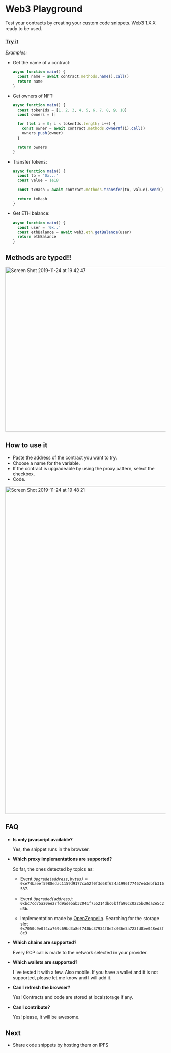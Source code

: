 # Web3 Playground

Test your contracts by creating your custom code snippets. Web3 1.X.X ready to be used.

### [Try it](https://web3playground.io)

_Examples:_

- Get the name of a contract:

  ```typescript
  async function main() {
    const name = await contract.methods.name().call()
    return name
  }
  ```

- Get owners of NFT:

  ```typescript
  async function main() {
    const tokenIds = [1, 2, 3, 4, 5, 6, 7, 8, 9, 10]
    const owners = []

    for (let i = 0; i < tokenIds.length; i++) {
      const owner = await contract.methods.ownerOf(i).call()
      owners.push(owner)
    }

    return owners
  }
  ```

- Transfer tokens:

  ```typescript
  async function main() {
    const to = '0x...'
    const value = 1e18

    const txHash = await contract.methods.transfer(to, value).send()

    return txHash
  }
  ```

- Get ETH balance:

  ```typescript
  async function main() {
    const user = '0x..'
    const ethBalance = await web3.eth.getBalance(user)
    return ethBalance
  }
  ```

## Methods are typed!!

<img width="518" alt="Screen Shot 2019-11-24 at 19 42 47" src="https://user-images.githubusercontent.com/7549152/69502861-9a310600-0ef2-11ea-99f8-dc2aa11f37c0.png">

## How to use it

- Paste the address of the contract you want to try.
- Choose a name for the variable.
- If the contract is upgradeable by using the proxy pattern, select the checkbox.
- Code.

<img width="1028" alt="Screen Shot 2019-11-24 at 19 48 21" src="https://user-images.githubusercontent.com/7549152/69502939-61ddf780-0ef3-11ea-9dc3-8ec3e5cded25.png">

## FAQ

- **Is only javascript available?**

  Yes, the snippet runs in the browser.

- **Which proxy implementations are supported?**

  So far, the ones detected by topics as:

  - Event _`Upgrade(address,bytes)`_ = `0xe74baeef5988edac1159d9177ca52f0f3d68f624a1996f77467eb3ebfb316537`.

  - Event _`Upgraded(address)`_: `0xbc7cd75a20ee27fd9adebab32041f755214dbc6bffa90cc0225b39da2e5c2d3b`.

  - Implementation made by [OpenZeppelin](https://docs.openzeppelin.com/sdk/2.5/writing-contracts.html). Searching for the storage slot `0x7050c9e0f4ca769c69bd3a8ef740bc37934f8e2c036e5a723fd8ee048ed3f8c3`

- **Which chains are supported?**

  Every RCP call is made to the network selected in your provider.

- **Which wallets are supported?**

  I 've tested it with a few. Also mobile. If you have a wallet and it is not supported, please let me know and I will add it.

- **Can I refresh the browser?**

  Yes! Contracts and code are stored at localstorage if any.

- **Can I contribute?**

  Yes! please, It will be awesome.

## Next

- Share code snippets by hosting them on IPFS
